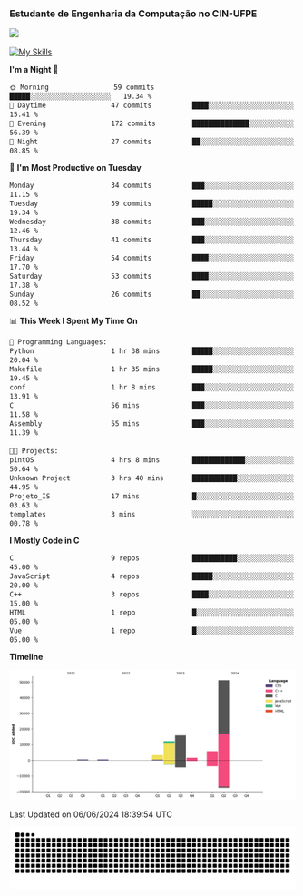 
### Estudante de Engenharia da Computação no CIN-UFPE
<div>
      <!--<img width=400 src="https://github-readme-stats.vercel.app/api?username=Zed201&show_icons=true&theme=tokyonight" /-->
      <img width=400 src='https://leetcode.card.workers.dev/Zed201?theme=nord&font=baloo&extension=null' />
</div>


[![My Skills](https://skillicons.dev/icons?i=c,cpp,py,java,neovim&theme=dark)](https://skillicons.dev)

<!--START_SECTION:waka-->
**I'm a Night 🦉** 

```text
🌞 Morning                59 commits          █████░░░░░░░░░░░░░░░░░░░░   19.34 % 
🌆 Daytime                47 commits          ████░░░░░░░░░░░░░░░░░░░░░   15.41 % 
🌃 Evening                172 commits         ██████████████░░░░░░░░░░░   56.39 % 
🌙 Night                  27 commits          ██░░░░░░░░░░░░░░░░░░░░░░░   08.85 % 
```
📅 **I'm Most Productive on Tuesday** 

```text
Monday                   34 commits          ███░░░░░░░░░░░░░░░░░░░░░░   11.15 % 
Tuesday                  59 commits          █████░░░░░░░░░░░░░░░░░░░░   19.34 % 
Wednesday                38 commits          ███░░░░░░░░░░░░░░░░░░░░░░   12.46 % 
Thursday                 41 commits          ███░░░░░░░░░░░░░░░░░░░░░░   13.44 % 
Friday                   54 commits          ████░░░░░░░░░░░░░░░░░░░░░   17.70 % 
Saturday                 53 commits          ████░░░░░░░░░░░░░░░░░░░░░   17.38 % 
Sunday                   26 commits          ██░░░░░░░░░░░░░░░░░░░░░░░   08.52 % 
```


📊 **This Week I Spent My Time On** 

```text
💬 Programming Languages: 
Python                   1 hr 38 mins        █████░░░░░░░░░░░░░░░░░░░░   20.04 % 
Makefile                 1 hr 35 mins        █████░░░░░░░░░░░░░░░░░░░░   19.45 % 
conf                     1 hr 8 mins         ███░░░░░░░░░░░░░░░░░░░░░░   13.91 % 
C                        56 mins             ███░░░░░░░░░░░░░░░░░░░░░░   11.58 % 
Assembly                 55 mins             ███░░░░░░░░░░░░░░░░░░░░░░   11.39 % 

🐱‍💻 Projects: 
pintOS                   4 hrs 8 mins        █████████████░░░░░░░░░░░░   50.64 % 
Unknown Project          3 hrs 40 mins       ███████████░░░░░░░░░░░░░░   44.95 % 
Projeto_IS               17 mins             █░░░░░░░░░░░░░░░░░░░░░░░░   03.63 % 
templates                3 mins              ░░░░░░░░░░░░░░░░░░░░░░░░░   00.78 % 
```

**I Mostly Code in C** 

```text
C                        9 repos             ███████████░░░░░░░░░░░░░░   45.00 % 
JavaScript               4 repos             █████░░░░░░░░░░░░░░░░░░░░   20.00 % 
C++                      3 repos             ████░░░░░░░░░░░░░░░░░░░░░   15.00 % 
HTML                     1 repo              █░░░░░░░░░░░░░░░░░░░░░░░░   05.00 % 
Vue                      1 repo              █░░░░░░░░░░░░░░░░░░░░░░░░   05.00 % 
```



**Timeline**

![Lines of Code chart](https://raw.githubusercontent.com/Zed201/Zed201/master/assets/bar_graph.png)


 Last Updated on 06/06/2024 18:39:54 UTC
<!--END_SECTION:waka-->

<picture>
  <source media="(prefers-color-scheme: dark)" srcset="https://github.com/Zed201/Zed201/blob/output/github-contribution-grid-snake-dark.svg" />
  <img alt="github-snake" src="https://github.com/Zed201/Zed201/blob/output/github-contribution-grid-snake-dark.svg" />
</picture>
